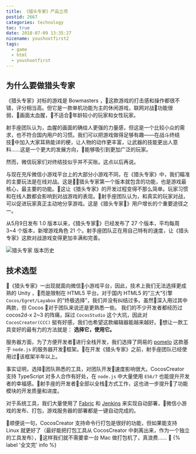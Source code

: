 ```yaml
---
title: 《猎头专家》产品立项
postid: 2667
categories: technology
toc: true
date: 2018-07-09 13:35:27
nicename: youshootfirst2
tags:
  - game
  - html
  - youshootfirst
---
```


## 为什么要做猎头专家

《猎头专家》对标的游戏是 Bowmasters ，这款游戏的打击感和操作都很不错，评分相当高。但它是一款单机功能为主的休闲游戏，联网对战功能很弱，画面太血腥，不适合年龄较小的玩家和女性玩家。 <!--more-->

射手座团队认为，血腥的画面的确给人更强的力量感，但这是一个比较小众的需求，也不符合国内用户的习惯。我们可以把游戏做得足够有趣——在战斗终结技中加入大家耳熟能详的梗，让人物的动作更丰富，让武器的技能更出人意料……这是一个更大的发展方向，能够吸引到更加广泛的玩家。

然而，微信玩家们对终结技似乎并不买账。这点以后再说。

与现在充斥微信小游戏平台上的大部分小游戏不同，在《猎头专家》中，我们瞄准的主要玩法是在线对战。这是猎头专家第一个版本就包含的功能，也是游戏最核心，最主要的功能。这让《猎头专家》的开发过程变得不那么简单。玩家习惯和在线人数都会影响到对战游戏的表现。射手座团队认为，和真实的玩家对战，可以促进玩家真正主动地分享游戏。这是《猎头专家》用户增长的个重要途径之一。

从5月9日发布 1.0 版本以来，《猎头专家》已经发布了 27 个版本，平均每周 3~4 个版本，新增游戏角色 21 个。射手座团队正在用自己特有的速度，让《猎头专家》这款对战游戏变得更加丰满和完善。

![猎头专家 版本历史][versions]

## 技术选型

《猎头专家》一出现就面向微信小游戏平台，因此，技术上我们无法选择更成熟的 Unity ，而是限制在 HTML5 平台。对于国内 HTML5 的“三大”引擎 `Cocos/Egret/Layabox` 的“终极选择”，我们并没有纠结过多。虽然深入用过其中两款，但 Cocos 对于团队来说还是更熟悉一些。 我们的不少开发者都经历过 cocos2d-x 2~3 的阵痛，踩过 `CocosStudio` 这个大坑，因此对 `CocosCreator(CCC)` 挺有好感，我们也希望这款编辑器能越来越好。想让一款工具变好的最有力的方法就是： **选择它，使用它。**

服务器方面，为了方便开发者进行全栈开发，我们选择了网易的 [pomelo][pomelo] 这款基于 `node.js` 的服务器开发框架。在开发《猎头专家》之前，射手座团队已经使用过该框架半年以上。

事实证明，选择团队熟悉的工具，对团队开发速度影响很大。CocosCreator 支持 TypeScript 对多人合作有好处，在 `node.js` 中大量使用 `ES6/7` 也能提升开发者的幸福感。射手座的开发者全部以全栈方式工作，这也进一步提升了功能模块的开发质量和进度。

对于系统工具，我们大量使用了 [Fabric][fabric] 和 [Jenkins][jenkins] 来实现自动部署，微信小游戏的发布、打包，游戏服务器的部署都是一键自动完成的。

顺便说一句，CocosCreator 支持命令行打包是很好的功能，但如果能支持 Linux 就更好了（最好能把打包工具从 CocosCreator 中剥离出来，作为一个独立的工具发布），这样我们就不需要拿一台 Mac 做打包机了，真浪费……

{% label '全文完' info %}

[pomelo]: http://pomelo.netease.com/
[fabric]: http://www.fabfile.org/
[jenkins]: https://jenkins.io/
[versions]: /uploads/2018/07/youshootfirst-version.png
